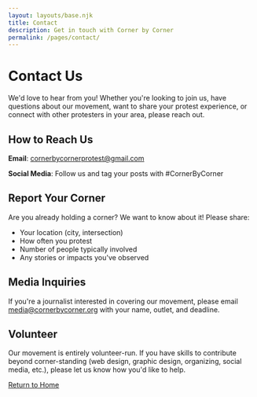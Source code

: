```yaml
---
layout: layouts/base.njk
title: Contact
description: Get in touch with Corner by Corner
permalink: /pages/contact/
---
```


# Contact Us

We'd love to hear from you! Whether you're looking to join us, have questions about our movement, want to share your protest experience, or connect with other protesters in your area, please reach out.

## How to Reach Us

**Email**: [cornerbycornerprotest@gmail.com](mailto:cornerbycornerprotest@gmail.com)

**Social Media**: Follow us and tag your posts with #CornerByCorner

## Report Your Corner

Are you already holding a corner? We want to know about it! Please share:
- Your location (city, intersection)
- How often you protest
- Number of people typically involved
- Any stories or impacts you've observed

## Media Inquiries

If you're a journalist interested in covering our movement, please email [media@cornerbycorner.org](mailto:media@cornerbycorner.org) with your name, outlet, and deadline.

## Volunteer

Our movement is entirely volunteer-run. If you have skills to contribute beyond corner-standing (web design, graphic design, organizing, social media, etc.), please let us know how you'd like to help.

[Return to Home](/)
